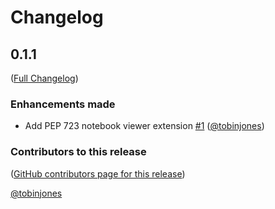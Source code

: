 # Changelog

<!-- <START NEW CHANGELOG ENTRY> -->

## 0.1.1

([Full Changelog](https://github.com/tobinjones/pep723widget/compare/35f1bc40396d194b3a5b77d54b47eba1ffef1b8e...a5fe55959fd089acfeba716cec577bbe9f50871b))

### Enhancements made

- Add PEP 723 notebook viewer extension [#1](https://github.com/tobinjones/pep723widget/pull/1) ([@tobinjones](https://github.com/tobinjones))

### Contributors to this release

([GitHub contributors page for this release](https://github.com/tobinjones/pep723widget/graphs/contributors?from=2025-07-14&to=2025-07-14&type=c))

[@tobinjones](https://github.com/search?q=repo%3Atobinjones%2Fpep723widget+involves%3Atobinjones+updated%3A2025-07-14..2025-07-14&type=Issues)

<!-- <END NEW CHANGELOG ENTRY> -->
